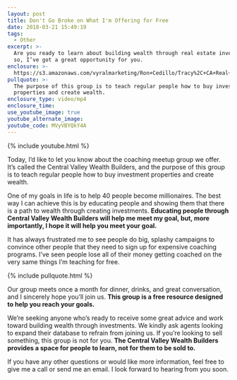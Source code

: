 ```yaml
---
layout: post
title: Don't Go Broke on What I'm Offering for Free
date: 2018-03-21 15:49:19
tags:
  - Other
excerpt: >-
  Are you ready to learn about building wealth through real estate investing? If
  so, I’ve got a great opportunity for you.
enclosure: >-
  https://s3.amazonaws.com/vyralmarketing/Ron+Cedillo/Tracy%2C+CA+Real+Estate+Coaching+Meet+Up.mp4
pullquote: >-
  The purpose of this group is to teach regular people how to buy investment
  properties and create wealth.
enclosure_type: video/mp4
enclosure_time:
use_youtube_image: true
youtube_alternate_image:
youtube_code: MVyVBYQkY4A
---
```


{% include youtube.html %}

Today, I’d like to let you know about the coaching meetup group we offer. It’s called the Central Valley Wealth Builders, and the purpose of this group is to teach regular people how to buy investment properties and create wealth.

One of my goals in life is to help 40 people become millionaires. The best way I can achieve this is by educating people and showing them that there is a path to wealth through creating investments. **Educating people through Central Valley Wealth Builders will help me meet my goal, but, more importantly, I hope it will help you meet your goal.&nbsp;**

It has always frustrated me to see people do big, splashy campaigns to convince other people that they need to sign up for expensive coaching programs. I’ve seen people lose all of their money getting coached on the very same things I’m teaching for free.&nbsp;

{% include pullquote.html %}

Our group meets once a month for dinner, drinks, and great conversation, and I sincerely hope you’ll join us. **This group is a free resource designed to help you reach your goals. &nbsp;**

We’re seeking anyone who’s ready to receive some great advice and work toward building wealth through investments. We kindly ask agents looking to expand their database to refrain from joining us. If you’re looking to sell something, this group is not for you. **The Central Valley Wealth Builders provides a space for people to learn, not for them to be sold to.&nbsp;**

If you have any other questions or would like more information, feel free to give me a call or send me an email. I look forward to hearing from you soon.